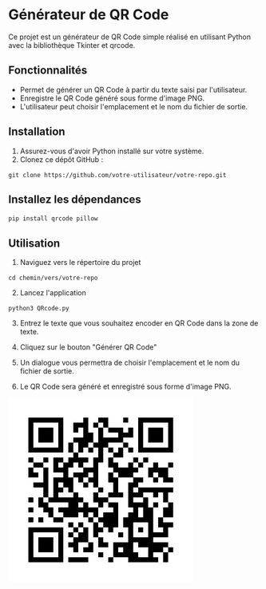# Générateur de QR Code

Ce projet est un générateur de QR Code simple réalisé en utilisant Python avec la bibliothèque Tkinter et qrcode.

## Fonctionnalités

- Permet de générer un QR Code à partir du texte saisi par l'utilisateur.
- Enregistre le QR Code généré sous forme d'image PNG.
- L'utilisateur peut choisir l'emplacement et le nom du fichier de sortie.


## Installation

1. Assurez-vous d'avoir Python installé sur votre système.
2. Clonez ce dépôt GitHub :

```shell
git clone https://github.com/votre-utilisateur/votre-repo.git
```

## Installez les dépendances 
```shell
pip install qrcode pillow
```

## Utilisation

1. Naviguez vers le répertoire du projet 

```shell
cd chemin/vers/votre-repo
```
2. Lancez l'application 
```shell
python3 QRcode.py
```
3. Entrez le texte que vous souhaitez encoder en QR Code dans la zone de texte.
   
4. Cliquez sur le bouton "Générer QR Code" 
   
5. Un dialogue vous permettra de choisir l'emplacement et le nom du fichier de sortie.
   
6. Le QR Code sera généré et enregistré sous forme d'image PNG.



![QRCode git](./git.png)




